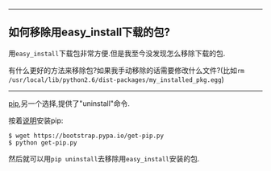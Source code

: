 ***

## 如何移除用easy_install下载的包?

用`easy_install`下载包非常方便.但是我至今没发现怎么移除下载的包.

有什么更好的方法来移除包?如果我手动移除的话需要修改什么文件?(比如`rm /usr/local/lib/python2.6/dist-packages/my_installed_pkg.egg`)

***

[pip](http://pypi.python.org/pypi/pip/),另一个选择,提供了"uninstall"命令.

按着[说明](http://pip.readthedocs.org/en/latest/installing.html)安装pip:

```
$ wget https://bootstrap.pypa.io/get-pip.py
$ python get-pip.py
```

然后就可以用`pip uninstall`去移除用`easy_install`安装的包.